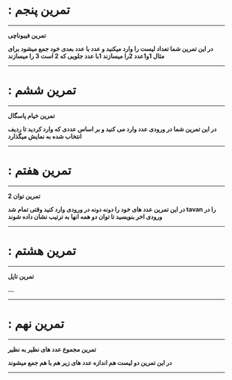 # : تمرین پنجم

----------------------------------------------
**تمرین فیبوناچی**

**در این تمرین شما تعداد لیست را وارد میکنید و عدد با عدد بعدی خود جمع میشود برای مثال 1و1عدد 2را میسازند 1با عدد جلویی که 2 است 3 را میسازند**

----------------------------------------------
# : تمرین ششم

----------------------------------------------
**تمرین خیام پاسگال**

**در این تمرین شما در ورودی عدد وارد می کنید و بر اساس عددی که وارد کردید تا ردیف انتخاب شده به نمایش میگذارد**

----------------------------------------------
# : تمرین هفتم

----------------------------------------------
**تمرین توان 2**

**در این تمرین عدد های خود را دونه دونه در ورودی وارد کنید وقتی تمام شد tavan را در ورودی اخر بنویسید تا توان دو همه انها به ترتیب نشان داده شوند**

----------------------------------------------
# : تمرین هشتم

----------------------------------------------
**تمرین تاپل**

**...**

----------------------------------------------
# : تمرین نهم

----------------------------------------------
**تمرین مجموع عدد های نظیر به نظیر**

**در این تمرین دو لیست هم اندازه عدد های زیر هم با هم جمع میشوند**

----------------------------------------------